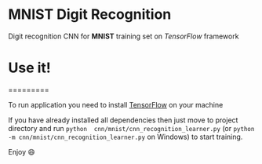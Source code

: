 MNIST Digit Recognition
==========================

Digit recognition CNN for **MNIST** training set on _TensorFlow_ framework

# Use it!
=========

To run application you need to install [TensorFlow](https://www.tensorflow.org/) on your machine

If you have already installed all dependencies then just move to project directory and run `python  cnn/mnist/cnn_recognition_learner.py` (or `python -m cnn/mnist/cnn_recognition_learner.py` on Windows) to start training.

Enjoy :smile: